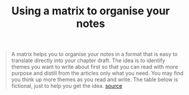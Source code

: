 ﻿---
backlinks:
- title: Research
  url: /memex/sense/Research/research.html
title: Using a matrix to organise your notes
---
> A matrix helps you to organise your notes in a format that is easy to translate directly into your chapter draft. The idea is to identify themes you want to write about first so that you can read with more purpose and distill from the articles only what you need. You may find you think up more themes as you read and write. The table below is fictional, just to help you get the idea. [source](https://sites.google.com/site/twblacklinemasters/using-a-matrix-to-organise-your-notes-for-faster-writing)